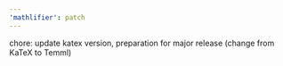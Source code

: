 ```yaml
---
'mathlifier': patch
---
```


chore: update katex version, preparation for major release (change from KaTeX to Temml)
